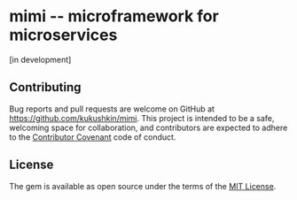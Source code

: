# mimi -- microframework for microservices

[in development]

## Contributing

Bug reports and pull requests are welcome on GitHub at https://github.com/kukushkin/mimi. This project is intended to be a safe, welcoming space for collaboration, and contributors are expected to adhere to the [Contributor Covenant](http://contributor-covenant.org) code of conduct.


## License

The gem is available as open source under the terms of the [MIT License](http://opensource.org/licenses/MIT).

